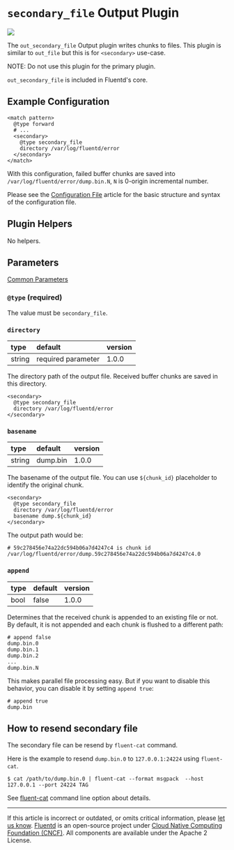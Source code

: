 # `secondary_file` Output Plugin

![](/images/plugins/output/file.png)

The `out_secondary_file` Output plugin writes chunks to files. This plugin is
similar to `out_file` but this is for `<secondary>` use-case.

NOTE: Do not use this plugin for the primary plugin.

`out_secondary_file` is included in Fluentd's core.


## Example Configuration

```
<match pattern>
  @type forward
  # ...
  <secondary>
    @type secondary_file
    directory /var/log/fluentd/error
  </secondary>
</match>
```

With this configuration, failed buffer chunks are saved into
`/var/log/fluentd/error/dump.bin.N`, `N` is 0-origin incremental number.

Please see the [Configuration File](/configuration/config-file.md) article for
the basic structure and syntax of the configuration file. 


## Plugin Helpers

No helpers.


## Parameters

[Common Parameters](/configuration/plugin-common-parameters.md)


### `@type` (required)

The value must be `secondary_file`.


### `directory`

| type   | default            | version |
|:-------|:-------------------|:--------|
| string | required parameter | 1.0.0   |

The directory path of the output file.
Received buffer chunks are saved in this directory.

```
<secondary>
  @type secondary_file
  directory /var/log/fluentd/error
</secondary>
```


### `basename`

| type   | default    | version |
|:-------|:-----------|:--------|
| string | dump.bin   | 1.0.0   |

The basename of the output file.
You can use `${chunk_id}` placeholder to identify the original chunk.

```
<secondary>
  @type secondary_file
  directory /var/log/fluentd/error
  basename dump.${chunk_id}
</secondary>
```

The output path would be:

```
# 59c278456e74a22dc594b06a7d4247c4 is chunk id
/var/log/fluentd/error/dump.59c278456e74a22dc594b06a7d4247c4.0
```


### `append`

| type | default | version |
|:-----|:--------|:--------|
| bool | false   | 1.0.0   |

Determines that the received chunk is appended to an existing file or not. By
default, it is not appended and each chunk is flushed to a different path:

```
# append false
dump.bin.0
dump.bin.1
dump.bin.2
...
dump.bin.N
```

This makes parallel file processing easy. But if you want to disable this
behavior, you can disable it by setting `append true`:

```
# append true
dump.bin
```

## How to resend secondary file

The secondary file can be resend by `fluent-cat` command.

Here is the example to resend `dump.bin.0` to `127.0.0.1:24224` using `fluent-cat`.

```
$ cat /path/to/dump.bin.0 | fluent-cat --format msgpack  --host 127.0.0.1 --port 24224 TAG
```

See [fluent-cat](/deployment/command-line-option.html#fluent-cat) command line option about details.

------------------------------------------------------------------------

If this article is incorrect or outdated, or omits critical information, please
[let us know](https://github.com/fluent/fluentd-docs-gitbook/issues?state=open).
[Fluentd](http://www.fluentd.org/) is an open-source project under
[Cloud Native Computing Foundation (CNCF)](https://cncf.io/). All components are
available under the Apache 2 License.
